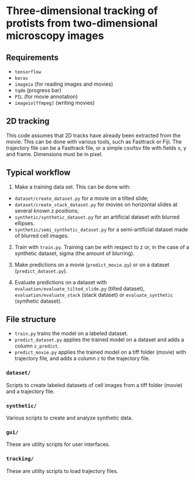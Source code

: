 # Three-dimensional tracking of protists from two-dimensional microscopy images

## Requirements
- `tensorflow`
- `keras`
- `imageio` (for reading images and movies)
- `tqdm` (progress bar)
- `PIL` (for movie annotation)
- `imageio[ffmpeg]` (writing movies)

## 2D tracking
This code assumes that 2D tracks have already been extracted from the movie. This can be done with various tools,
such as Fasttrack or Fiji.
The trajectory file can be a Fasttrack file, or a simple csv/tsv file with fields x, y and frame.
Dimensions must be in pixel.

## Typical workflow
1. Make a training data set. This can be done with:
  - `dataset/create_dataset.py` for a movie on a tilted slide;
  - `dataset/create_stack_dataset.py` for movies on horizontal slides at several known z positions;
  - `synthetic/synthetic_dataset.py` for an artificial dataset with blurred ellipses.
  - `synthetic/semi_synthetic_dataset.py` for a semi-artificial dataset made of blurred cell images.

2. Train with `train.py`. Training can be with respect to z or, in the case of a synthetic dataset, sigma
(the amount of blurring).

3. Make predictions on a movie (`predict_movie.py`) or on a dataset (`predict_dataset.py`).

4. Evaluate predictions on a dataset with `evaluation/evaluate_tilted_slide.py` (tilted dataset),
`evaluation/evaluate_stack` (stack dataset) or `evaluate_synthetic` (synthetic dataset).

## File structure

- `train.py` trains the model on a labeled dataset.
- `predict_dataset.py` applies the trained model on a dataset and adds a column `z_predict`.
- `predict_movie.py` applies the trained model on a tiff folder (movie) with trajectory file,
   and adds a column `z` to the trajectory file.

### `dataset/`
Scripts to create labeled datasets of cell images from a tiff folder (movie)
and a trajectory file.

### `synthetic/`
Various scripts to create and analyze synthetic data.

### `gui/`
These are utility scripts for user interfaces.

### `tracking/`
These are utility scripts to load trajectory files.
